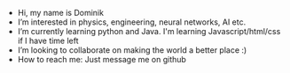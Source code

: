 - Hi, my name is Dominik
- I’m interested in physics, engineering, neural networks, AI etc.
- I’m currently learning python and Java. I'm learning Javascript/html/css if I have time left
- I’m looking to collaborate on making the world a better place :)
- How to reach me: Just message me on github

<!---
Dominik-Bunde/Dominik-Bunde is a ✨ special ✨ repository because its `README.md` (this file) appears on your GitHub profile.
You can click the Preview link to take a look at your changes.
--->
